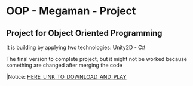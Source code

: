 # OOP - Megaman - Project

## Project for Object Oriented Programming

It is building by applying two technologies: Unity2D - C#

The final version to complete project, but it might not be worked because something are changed after merging the code

|Notice: [HERE_LINK_TO_DOWNLOAD_AND_PLAY](https://drive.google.com/file/d/182sOYkuk1PEPbdTgXcFLstWkl30Jz1Yy/view?usp=share_link)